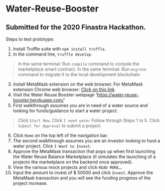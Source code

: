 # Water-Reuse-Booster

## Submitted for the 2020 Finastra Hackathon. 

Steps to test prototype: 
   
1. Install Truffle suite with `npm install truffle`.
2. In the command line, `truffle develop`. 

> In the same terminal: Run `compile` command to compile the marketplace smart contract.
> In the same terminal: Run `migrate` command to migrate it to the local development blockchain

3. Install MetaMask extension on the web browser. 
   For MetaMask extension Chrome web browser: [Click on this link](https://chrome.google.com/webstore/detail/metamask/nkbihfbeogaeaoehlefnkodbefgpgknn?hl=sv)
4. Visit the Water Reuse Booster webpage ‘https://water-reuse-booster.herokuapp.com/'
5. First walkthrough assumes you are in need of a water source and looking for funds/guidance to start a water project.
> Click `Start Now`.
> Click `I need water`
> Follow through Steps 1 to 5. 
> Click `Submit for Approval` to submit a project.  
6. Click `Home` on the top left of the navigation bar.
7. The second walkthrough assumes you are an investor looking to fund a water project. Click `I Want to Invest`.
8. Approve the MetaMask transaction that pops up when first launching the Water Reuse Balance Marketplace (it simulates the launching of a projecto the marketplace on the backend once approved).
8. View the various mock projects and click `READ MORE…`. 
9. Input the amount to invest of $ 50000 and click `Invest`. Approve the MetaMask transaction and you will see the funding progress of the project increase. 
 
